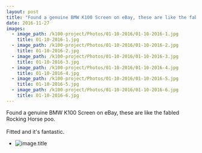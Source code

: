 ```yaml
---
layout: post
title: "Found a genuine BMW K100 Screen on eBay, these are like the fabled Rocking Horse poo."
date: 2016-11-27
images:
  - image_path: /k100-project/Photos/01-10-2016/01-10-2016-1.jpg
    title: 01-10-2016-1.jpg
  - image_path: /k100-project/Photos/01-10-2016/01-10-2016-2.jpg
    title: 01-10-2016-2.jpg
  - image_path: /k100-project/Photos/01-10-2016/01-10-2016-3.jpg
    title: 01-10-2016-3.jpg
  - image_path: /k100-project/Photos/01-10-2016/01-10-2016-4.jpg
    title: 01-10-2016-4.jpg
  - image_path: /k100-project/Photos/01-10-2016/01-10-2016-5.jpg
    title: 01-10-2016-5.jpg
  - image_path: /k100-project/Photos/01-10-2016/01-10-2016-6.jpg
    title: 01-10-2016-6.jpg
---
```

Found a genuine BMW K100 Screen on eBay, these are like the fabled Rocking Horse poo.<br /><br />Fitted and it&#39;s fantastic.﻿


* ![image.title](image.image_path)

